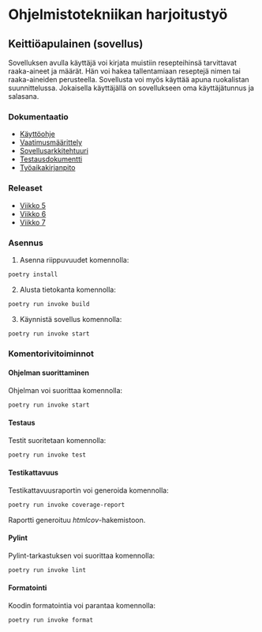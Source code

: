# Ohjelmistotekniikan harjoitustyö

## Keittiöapulainen (sovellus)
Sovelluksen avulla käyttäjä voi kirjata muistiin resepteihinsä tarvittavat raaka-aineet ja määrät.
Hän voi hakea tallentamiaan reseptejä nimen tai raaka-aineiden perusteella. Sovellusta voi myös käyttää apuna ruokalistan suunnittelussa.
Jokaisella käyttäjällä on sovellukseen oma käyttäjätunnus ja salasana.

### Dokumentaatio
* [Käyttöohje](https://github.com/SiniCode/ot-harjoitustyo/blob/main/dokumentaatio/kayttoohje.md)
* [Vaatimusmäärittely](https://github.com/SiniCode/ot-harjoitustyo/blob/main/dokumentaatio/vaatimusmaarittely.md)
* [Sovellusarkkitehtuuri](https://github.com/SiniCode/ot-harjoitustyo/blob/main/dokumentaatio/arkkitehtuuri.md)
* [Testausdokumentti](https://github.com/SiniCode/ot-harjoitustyo/blob/main/dokumentaatio/testaus.md)
* [Työaikakirjanpito](https://github.com/SiniCode/ot-harjoitustyo/blob/main/dokumentaatio/tyoaikaseuranta.md)

### Releaset
* [Viikko 5](https://github.com/SiniCode/ot-harjoitustyo/releases/tag/viikko5)
* [Viikko 6](https://github.com/SiniCode/ot-harjoitustyo/releases/tag/viikko6)
* [Viikko 7](https://github.com/SiniCode/ot-harjoitustyo/releases/tag/viikko7)

### Asennus

1. Asenna riippuvuudet komennolla:

```bash
poetry install
```

2. Alusta tietokanta komennolla:

```bash
poetry run invoke build
```

3. Käynnistä sovellus komennolla:

```bash
poetry run invoke start
```

### Komentorivitoiminnot

#### Ohjelman suorittaminen

Ohjelman voi suorittaa komennolla:

```bash
poetry run invoke start
```

#### Testaus

Testit suoritetaan komennolla:

```bash
poetry run invoke test
```

#### Testikattavuus

Testikattavuusraportin voi generoida komennolla:

```bash
poetry run invoke coverage-report
```

Raportti generoituu _htmlcov_-hakemistoon.

#### Pylint

Pylint-tarkastuksen voi suorittaa komennolla:

```bash
poetry run invoke lint
```

#### Formatointi

Koodin formatointia voi parantaa komennolla:

```bash
poetry run invoke format
```
